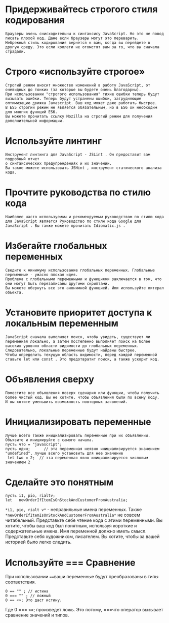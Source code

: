 # Придерживайтесь строгого стиля кодирования
```
Браузеры очень снисходительны к синтаксису JavaScript. Но это не повод писать плохой код. Даже если браузеры могут это переварить.
Небрежный стиль кодирования вернется к вам, когда вы перейдете в другую среду. Это если коллеги не отомстят вам за то, что вы сначала 
страдали.
```

# Строго «используйте строгое»
```
Строгий режим вносит множество изменений в работу JavaScript, от очевидных до тонких (за которые вы будете очень благодарны).
При использовании "строгого использования" тихие ошибки теперь будут вызывать ошибки. Теперь будут устранены ошибки, затрудняющие 
оптимизацию движка Javascript. Ваш код может даже работать быстрее.
В ES5 строгий режим не является обязательным, но в ES6 он необходим для многих функций ES6.
Вы можете прочитать ссылку Mozilla на строгий режим для получения дополнительной информации.
```
# Используйте линтинг
```
Инструмент линтинга для JavaScript - JSLint . Он предоставит вам подробный отчет 
о синтаксических предупреждениях и их значении. 
Вы также можете использовать JSHint , инструмент статического анализа кода.

```
# Прочтите руководства по стилю кода
```
Наиболее часто используемым и рекомендуемым руководством по стилю кода для JavaScript является Руководство по стилю кода Google для 
JavaScript . Вы также можете прочитать Idiomatic.js .
```
# Избегайте глобальных переменных
```
Сведите к минимуму использование глобальных переменных. Глобальные переменные - ужасно плохая идея.
Проблема с глобальными переменными и функциями заключается в том, что они могут быть перезаписаны другими скриптами.
Вы можете обернуть все это анонимной функцией. Или используйте литерал объекта.
```
# Установите приоритет доступа к локальным переменным
```
JavaScript сначала выполняет поиск, чтобы увидеть, существует ли переменная локально, а затем постепенно выполняет поиск на более 
высоких уровнях области видимости до глобальных переменных. Следовательно, локальные переменные будут найдены быстрее.
Чтобы определить текущую область видимости, перед каждой переменной ставьте let или const . Это предотвратит поиск, а также ускорит код.
```
# Объявления сверху
```
Поместите все объявления поверх сценария или функции, чтобы получить более чистый код. Вы не хотите, чтобы объявления были по всему коду. 
И вы хотите уменьшить возможность повторных заявлений.
```
# Инициализировать переменные
```
Лучше всего также инициализировать переменные при их объявлении. Объявите и инициируйте с самого начала.
пусть что = "javascript"; 
пусть один;      // эта переменная неявно инициализируется значением "undefined", лучше всего установить для нее значение
 let two = 2;  // эта переменная явно инициализируется числовым значением 2
```
# Сделайте это понятным
```
пусть i1, pio, rialtv; 
let   newOrderIfItemIsOnStockAndCustomerFromAustralia;
```
`*i1, pio, rialt v*` - неправильные имена переменных. 
Также `*newOrderIfItemIsOnStockAndCustomerFromAustralia*` не совсем читабельный. 
Представьте себе чтение кода с этими переменными. Вы хотите, чтобы ваш код был понятным, используя короткие и содержательные имена. 
Имя переменной должно иметь смысл.
Представьте себя художником, писателем. Вы хотите, чтобы за вашей историей было легко следить.

# Используйте === Сравнение

При использовании `==`ваши переменные будут преобразованы в типы соответствия.
```
0 == "" ; // истина 
0 === "" ; // ложный
0 == «»; Это даст истину.
```
Где 0 === «»; произведет ложь.
Это потому, ===что оператор вызывает сравнение значений и типов.